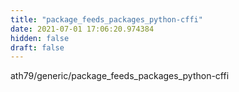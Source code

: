 ```yaml
---
title: "package_feeds_packages_python-cffi"
date: 2021-07-01 17:06:20.974384
hidden: false
draft: false
---
```


ath79/generic/package_feeds_packages_python-cffi

